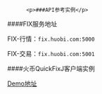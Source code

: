 
          <p>###API参考实例</p>
<p>####FIX服务地址</p>
<p>FIX-行情：<code>fix.huobi.com:5000</code></p>
<p>FIX-交易：<code>fix.huobi.com:5001</code></p>
<p>####火币QuickFixJ客户端实例</p>
<p><a href="https://github.com/huobiapi/demo-fix-java">Demo地址</a></p>

        
